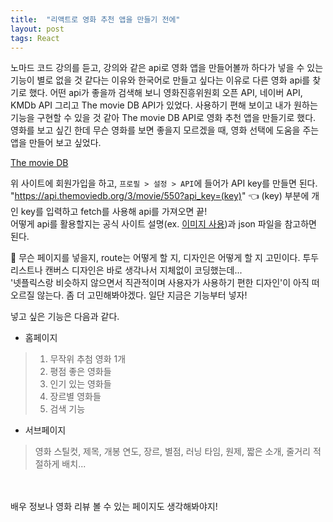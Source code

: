 ```yaml
---
title:  "리액트로 영화 추천 앱을 만들기 전에"
layout: post
tags: React
---
```


<p>
  노마드 코드 강의를 듣고, 강의와 같은 api로 영화 앱을 만들어볼까 하다가 넣을 수 있는 기능이 별로 없을 것 같다는 이유와 한국어로 만들고 싶다는 이유로 다른 영화 api를 찾기로 했다.
  어떤 api가 좋을까 검색해 보니 영화진흥위원회 오픈 API, 네이버 API, KMDb API 그리고 The movie DB API가 있었다. 사용하기 편해 보이고 내가 원하는 기능을 구현할 수 있을 것 같아
  The movie DB API로 영화 추천 앱을 만들기로 했다. 영화를 보고 싶긴 한데 무슨 영화를 보면 좋을지 모르겠을 때, 영화 선택에 도움을 주는 앱을 만들어 보고 싶었다.
</p>
<a href="https://www.themoviedb.org/">The movie DB</a>





위 사이트에 회원가입을 하고, `프로필 > 설정 > API`에 들어가 API key를 만들면 된다.<br>
"https://api.themoviedb.org/3/movie/550?api_key=(key)" 👈 (key) 부분에 개인 key를 입력하고 fetch를 사용해 api를 가져오면 끝!<br>
어떻게 api를 활용할지는 공식 사이트 설명(ex. <a href="https://developers.themoviedb.org/3/movies/get-movie-images">이미지 사용</a>)과
json 파일을 참고하면 된다. <br>

🤔 무슨 페이지를 넣을지, route는 어떻게 할 지, 디자인은 어떻게 할 지 고민이다. 투두 리스트나 캔버스 디자인은 바로 생각나서 지체없이 코딩했는데...<br>
'넷플릭스랑 비슷하지 않으면서 직관적이며 사용자가 사용하기 편한 디자인'이 아직 떠오르질 않는다. 좀 더 고민해봐야겠다. 일단 지금은 기능부터 넣자!<br>

넣고 싶은 기능은 다음과 같다.<br>

- 홈페이지
>1. 무작위 추첨 영화 1개
>2. 평점 좋은 영화들
>3. 인기 있는 영화들
>4. 장르별 영화들
>5. 검색 기능


- 서브페이지

>영화 스틸컷, 제목, 개봉 연도, 장르, 별점, 러닝 타임, 원제, 짧은 소개, 줄거리 적절하게 배치...

<br>
<br>
배우 정보나 영화 리뷰 볼 수 있는 페이지도 생각해봐야지! 


